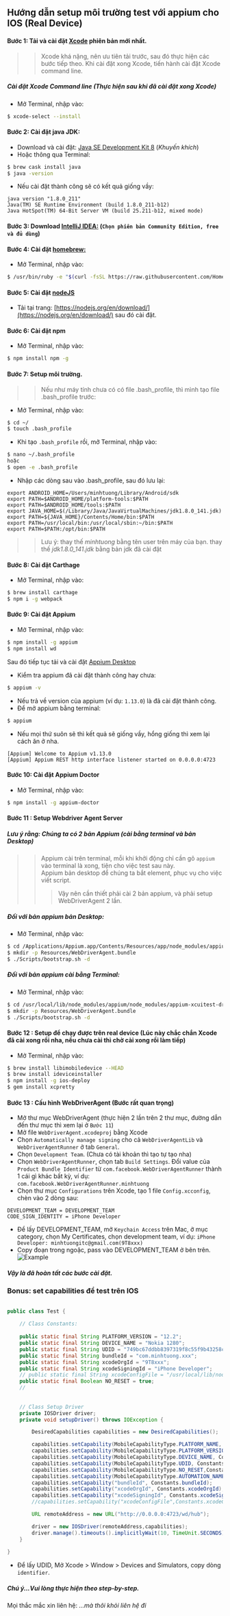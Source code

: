 ## Hướng dẫn setup môi trường test với appium cho IOS (Real Device)



#### Bước 1: Tải và cài đặt [Xcode](https://itunes.apple.com/vn/app/xcode/id497799835?mt=12) phiên bản mới nhất. 
>> Xcode khá nặng, nên ưu tiên tải trước, sau đó thực hiện các bước tiếp theo. Khi cài đặt xong Xcode, tiến hành cài đặt Xcode command line.

##### Cài đặt Xcode Command line (Thực hiện sau khi đã cài đặt xong Xcode) 
- Mở Terminal, nhập vào:

```bash
$ xcode-select --install
```  
 
#### Bước 2: Cài đặt java JDK:
- Download và cài đặt: [Java SE Development Kit 8](https://www.oracle.com/technetwork/java/javaee/downloads/jdk8-downloads-2133151.html) (_Khuyến khích_)
- Hoặc thông qua Terminal: 

```bash
$ brew cask install java 
$ java -version
``` 

- Nếu cài đặt thành công sẽ có kết quả giống vầy:
```
java version "1.8.0_211"
Java(TM) SE Runtime Environment (build 1.8.0_211-b12)
Java HotSpot(TM) 64-Bit Server VM (build 25.211-b12, mixed mode)
```

#### Bước 3: Download [IntelliJ IDEA:](https://www.jetbrains.com/idea/download/#section=mac) (`Chọn phiên bản Community Edition, free và đủ dùng`)

#### Bước 4: Cài đặt [homebrew:](https://brew.sh/)
- Mở Terminal, nhập vào:

```bash
$ /usr/bin/ruby -e "$(curl -fsSL https://raw.githubusercontent.com/Homebrew/install/master/install)"
```


#### Bước 5: Cài đặt [nodeJS](https://nodejs.org/en/download/)

- Tải tại trang: [https://nodejs.org/en/download/](https://nodejs.org/en/download/) sau đó cài đặt.

#### Bước 6: Cài đặt npm
- Mở Terminal, nhập vào:

```bash
$ npm install npm -g
```

#### Bước 7: Setup môi trường.

>> Nếu như máy tính chưa có có file .bash_profile, thì mình tạo file .bash_profile trước:

- Mở Terminal, nhập vào:

```bash
$ cd ~/
$ touch .bash_profile
```

- Khi tạo `.bash_profile` rồi, mở Terminal, nhập vào:
```bash
$ nano ~/.bash_profile
hoặc
$ open -e .bash_profile
```

- Nhập các dòng sau vào .bash_profile, sau đó lưu lại:
 
```
export ANDROID_HOME=/Users/minhtuong/Library/Android/sdk
export PATH=$ANDROID_HOME/platform-tools:$PATH
export PATH=$ANDROID_HOME/tools:$PATH
export JAVA_HOME=$(/Library/Java/JavaVirtualMachines/jdk1.8.0_141.jdk)
export PATH=${JAVA_HOME}/Contents/Home/bin:$PATH
export PATH=/usr/local/bin:/usr/local/sbin:~/bin:$PATH
export PATH=$PATH:/opt/bin:$PATH
```

>> Lưu ý:
thay thế *minhtuong* bằng tên user trên máy của bạn.
thay thế *jdk1.8.0_141.jdk* bằng bản jdk đã cài đặt 

#### Bước 8: Cài đặt Carthage 
- Mở Terminal, nhập vào:

```bash
$ brew install carthage
$ npm i -g webpack
```

#### Bước 9: Cài đặt Appium
- Mở Terminal, nhập vào:

```bash
$ npm install -g appium
$ npm install wd
```
Sau đó tiếp tục tải và cài đặt [Appium Desktop](https://github.com/appium/appium-desktop/releases)

- Kiểm tra appium đã cài đặt thành công hay chưa:
```bash
$ appium -v
```
- Nếu trả về version của appium (ví dụ: `1.13.0`) là đã cài đặt thành công.
- Để mở appium bằng terminal:

```bash
$ appium
```

- Nếu mọi thứ suôn sẽ thì kết quả sẽ giống vầy, hổng giống thì xem lại cách ăn ở nha.  
```
[Appium] Welcome to Appium v1.13.0
[Appium] Appium REST http interface listener started on 0.0.0.0:4723
```


#### Bước 10: Cài đặt Appium Doctor 
- Mở Terminal, nhập vào:

```bash
$ npm install -g appium-doctor 
```
 

#### Bước 11 : Setup Webdriver Agent Server
##### Lưu ý rằng: Chúng ta có 2 bản Appium (cài bằng terminal và bản Desktop)
>> Appium cài trên terminal, mỗi khi khởi động chỉ cần gõ `appium` vào terminal là xong, tiện cho việc test sau này.<br>
Appium bản desktop để chúng ta bắt element, phục vụ cho việc viết script.
>>> Vậy nên cần thiết phải cài 2 bản appium, và phải setup WebDriverAgent 2 lần.

##### Đối với bản appium bản Desktop:
- Mở Terminal, nhập vào:

```bash
$ cd /Applications/Appium.app/Contents/Resources/app/node_modules/appium/node_modules/appium-xcuitest-driver/WebDriverAgent
$ mkdir -p Resources/WebDriverAgent.bundle
$ ./Scripts/bootstrap.sh -d 
```

##### Đối với bản appium cài bằng Terminal:
- Mở Terminal, nhập vào:

```bash
$ cd /usr/local/lib/node_modules/appium/node_modules/appium-xcuitest-driver/WebDriverAgent
$ mkdir -p Resources/WebDriverAgent.bundle
$ ./Scripts/bootstrap.sh -d 
```

#### Bước 12 : Setup để chạy được trên real device  (Lúc này chắc chắn Xcode đã cài xong rồi nha, nếu chưa cài thì chờ cài xong rồi làm tiếp)
- Mở Terminal, nhập vào:

```bash
$ brew install libimobiledevice --HEAD
$ brew install ideviceinstaller
$ npm install -g ios-deploy
$ gem install xcpretty
```

#### Bước 13 : Cấu hình WebDriverAgent (Bước rất quan trọng)

- Mở thư mục WebDriverAgent (thực hiện 2 lần trên 2 thư mục, đường dẫn đến thư mục thì xem lại ở `Bước 11`)
- Mở file `WebDriverAgent.xcodeproj` bằng Xcode
- Chọn `Automatically manage signing` cho cả `WebDriverAgentLib` và `WebDriverAgentRunner` ở tab `General`.
- Chọn `Development Team`. (Chưa có tài khoản thì tạo tự tạo nha)
- Chọn `WebDriverAgentRunner`, chọn tab `Build Settings`. Đổi value của `Product Bundle Identifier` từ `com.facebook.WebDriverAgentRunner` thành 1 cái gì khác bất kỳ, ví dụ: `com.facebook.WebDriverAgentRunner.minhtuong`
- Chọn thư mục `Configurations` trên Xcode, tạo 1 file `Config.xcconfig`, chèn vào 2 dòng sau:

```
DEVELOPMENT_TEAM = DEVELOPMENT_TEAM 
CODE_SIGN_IDENTITY = iPhone Developer
```
- Để lấy DEVELOPMENT_TEAM, mở `Keychain Access` trên Mac, ở mục category, chọn My Certificates, chọn development team, ví dụ:
`iPhone Developer: minhtuongitc@gmail.com(9T8xxx)`
- Copy đoạn trong ngoặc, pass vào DEVELOPMENT_TEAM ở bên trên.
![Example](https://github.com/hominhtuong/appium/blob/master/resources/keychain-access.png)
 

##### Vậy là đã hoàn tất các bước cài đặt.

### Bonus: set capabilities để test trên IOS


```java

public class Test {
    
    // Class Constants:
    
    public static final String PLATFORM_VERSION = "12.2";
    public static final String DEVICE_NAME = "Nokia 1280";
    public static final String UDID = "749bc67ddbb8397319f8c55f9b43258c6e523d4e";
    public static final String bundleId = "com.minhtuong.xxx";
    public static final String xcodeOrgId = "9T8xxx";
    public static final String xcodeSigningId = "iPhone Developer";
    // public static final String xcodeConfigFile = "/usr/local/lib/node_modules/appium/node_modules/appium-xcuitest-driver/WebDriverAgent/Configurations/Config.xcconfig"; //Optional
    public static final Boolean NO_RESET = true;
    //
    
    
    // Class Setup Driver
    private IOSDriver driver;
    private void setupDriver() throws IOException {

        DesiredCapabilities capabilities = new DesiredCapabilities();

        capabilities.setCapability(MobileCapabilityType.PLATFORM_NAME, MobilePlatform.IOS);
        capabilities.setCapability(MobileCapabilityType.PLATFORM_VERSION, Constants.PLATFORM_VERSION);
        capabilities.setCapability(MobileCapabilityType.DEVICE_NAME, Constants.DEVICE_NAME);
        capabilities.setCapability(MobileCapabilityType.UDID, Constants.UDID);
        capabilities.setCapability(MobileCapabilityType.NO_RESET,Constants.NO_RESET);
        capabilities.setCapability(MobileCapabilityType.AUTOMATION_NAME, AutomationName.IOS_XCUI_TEST);
        capabilities.setCapability("bundleId", Constants.bundleId);
        capabilities.setCapability("xcodeOrgId", Constants.xcodeOrgId);
        capabilities.setCapability("xcodeSigningId", Constants.xcodeSigningId);
        //capabilities.setCapability("xcodeConfigFile",Constants.xcodeConfigFile); // Optional

        URL remoteAddress = new URL("http://0.0.0.0:4723/wd/hub");

        driver = new IOSDriver(remoteAddress,capabilities);
        driver.manage().timeouts().implicitlyWait(10, TimeUnit.SECONDS);
    }
    
}

```

- Để lấy UDID, Mở Xcode > Window > Devices and Simulators, copy dòng `identifier`.
##### Chú ý...Vui lòng thực hiện theo step-by-step. 
Mọi thắc mắc xin liên hệ: 
_...mà thôi khỏi liên hệ đi_
